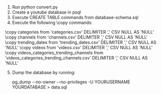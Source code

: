 1. Run python convert.py
1. Create a youtube database in psql
2. Execute CREATE TABLE commands from database-schema.sql
4. Execute the following \copy commands:

\copy categories from 'categories.csv' DELIMITER ',' CSV NULL AS 'NULL'
\copy channels from 'channels.csv' DELIMITER ',' CSV NULL AS 'NULL'
\copy trending_dates from 'trending_dates.csv' DELIMITER ',' CSV NULL AS 'NULL'
\copy videos from 'videos.csv' DELIMITER ',' CSV NULL AS 'NULL'
\copy videos_categories_trending_channels from 'videos_categories_trending_channels.csv' DELIMITER ',' CSV NULL AS 'NULL'

5. Dump the database by running:

	pg_dump --no-owner --no-privileges -U YOURUSERNAME YOURDATABASE > data.sql